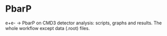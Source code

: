 # PbarP
e+e- -> PbarP on CMD3 detector analysis: scripts, graphs and results. The whole workflow except data (.root) files.
